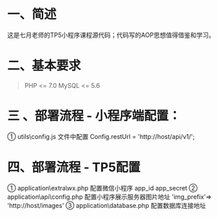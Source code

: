 # 一、简述
这是七月老师的TP5小程序课程源代码；代码写的AOP思想值得借鉴和学习。
# 二、基本要求
> PHP <= 7.0
> MySQL <= 5.6
# 三 、部署流程 - 小程序端配置：
① utils\config.js 文件中配置  Config.restUrl = 'http://host/api/v1/';
# 四、部署流程 - TP5配置
① application\extra\wx.php 配置微信小程序 app_id app_secret
② application\api\config.php 配置小程序展示服务器图片地址 'img_prefix'=> 'http://host/images'
③ application\database.php 配置数据库连接地址